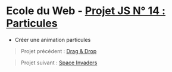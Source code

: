 # Ecole du Web - [Projet JS N° 14 : Particules](https://www.ecole-du-web.net/)
* Créer une animation particules

> Projet précédent : [Drag & Drop](https://github.com/Zenitude/ecoleWeb-projetjs-draganddrop)

> Projet suivant : [Space Invaders](https://github.com/Zenitude/ecoleWeb-projetjs-spaceinvaders)
